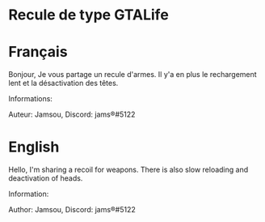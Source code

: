 # Recule de type GTALife

# Français

Bonjour,
Je vous partage un recule d'armes. Il y'a en plus le rechargement lent et la désactivation des têtes.

Informations:

Auteur: Jamsou,
Discord: jams®#5122

# English

Hello,
I'm sharing a recoil for weapons. There is also slow reloading and deactivation of heads.

Information:

Author: Jamsou,
Discord: jams®#5122
